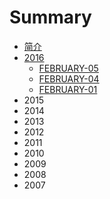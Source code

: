 # Summary

* [简介](README.md)
* [2016](2016.md)
   * [FEBRUARY-05](february-05.md)
   * [FEBRUARY-04](february-04.md)
   * [FEBRUARY-01](february-01.md)
* 2015
* 2014
* 2013
* 2012
* 2011
* 2010
* 2009
* 2008
* 2007

